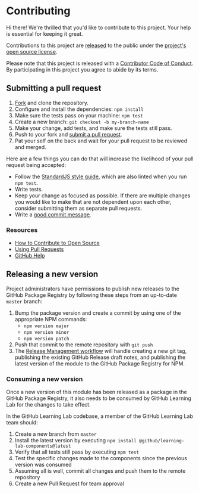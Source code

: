 # Contributing

[fork]: https://github.com/github/learning-lab-components/fork
[pr]: https://github.com/github/learning-lab-components/compare
[style]: https://standardjs.com/
[code-of-conduct]: ./CODE_OF_CONDUCT.md

Hi there! We're thrilled that you'd like to contribute to this project. Your help is essential for keeping it great.

Contributions to this project are [released](https://help.github.com/articles/github-terms-of-service/#6-contributions-under-repository-license) to the public under the [project's open source license](../LICENSE.md).

Please note that this project is released with a [Contributor Code of Conduct][code-of-conduct]. By participating in this project you agree to abide by its terms.

## Submitting a pull request

1. [Fork][fork] and clone the repository.
2. Configure and install the dependencies: `npm install`
3. Make sure the tests pass on your machine: `npm test`
4. Create a new branch: `git checkout -b my-branch-name`
5. Make your change, add tests, and make sure the tests still pass.
6. Push to your fork and [submit a pull request][pr].
7. Pat your self on the back and wait for your pull request to be reviewed and merged.

Here are a few things you can do that will increase the likelihood of your pull request being accepted:

- Follow the [StandardJS style guide][style], which are also linted when you run `npm test`.
- Write tests.
- Keep your change as focused as possible. If there are multiple changes you would like to make that are not dependent upon each other, consider submitting them as separate pull requests.
- Write a [good commit message](http://tbaggery.com/2008/04/19/a-note-about-git-commit-messages.html).

### Resources

- [How to Contribute to Open Source](https://opensource.guide/how-to-contribute/)
- [Using Pull Requests](https://help.github.com/articles/about-pull-requests/)
- [GitHub Help](https://help.github.com)

## Releasing a new version

Project administrators have permissions to publish new releases to the GitHub Package Registry by following these steps from an up-to-date `master` branch:

1. Bump the package version and create a commit by using one of the appropriate NPM commands:
    - `npm version major`
    - `npm version minor`
    - `npm version patch`
2. Push that commit to the remote repository with `git push`
3. The [Release Management workflow](https://github.com/github/learning-lab-components/actions?query=workflow%3A%22Release+Management%22) will handle creating a new git tag, publishing the existing GitHub Release draft notes, and publishing the latest version of the module to the GitHub Package Registry for NPM.

### Consuming a new version

Once a new version of this module has been released as a package in the GitHub Package Registry, it also needs to be consumed by GitHub Learning Lab for the changes to take effect.

In the GitHub Learning Lab codebase, a member of the GitHub Learning Lab team should:

1. Create a new branch from `master`
2. Install the latest version by executing `npm install @github/learning-lab-components@latest`
3. Verify that all tests still pass by executing `npm test`
4. Test the specific changes made to the components since the previous version was consumed
5. Assuming all is well, commit all changes and push them to the remote repository
6. Create a new Pull Request for team approval
